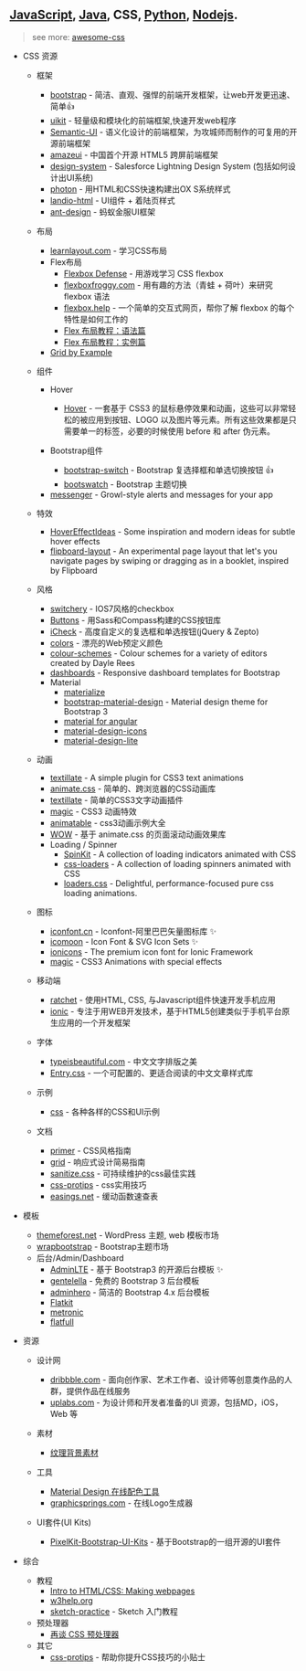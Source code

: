 ## [JavaScript](javascript.md), [Java](java.md), CSS, [Python](pyton.md), [Nodejs](nodejs.md).

> see more: [awesome-css](https://github.com/sotayamashita/awesome-css)

+ CSS 资源

  - 框架
    - [bootstrap](https://github.com/twbs/bootstrap) - 简洁、直观、强悍的前端开发框架，让web开发更迅速、简单:thumbsup:
    - [uikit](https://github.com/uikit/uikit) - 轻量级和模块化的前端框架,快速开发web程序
    - [Semantic-UI](https://github.com/Semantic-Org/Semantic-UI) - 语义化设计的前端框架，为攻城师而制作的可复用的开源前端框架
    - [amazeui](https://github.com/allmobilize/amazeui) - 中国首个开源 HTML5 跨屏前端框架
    - [design-system](https://github.com/salesforce-ux/design-system) - Salesforce Lightning Design System (包括如何设计出UI系统)
    - [photon](https://github.com/connors/photon) - 用HTML和CSS快速构建出OX S系统样式
    - [landio-html](https://github.com/tatygrassini/landio-html) - UI组件 + 着陆页样式
    - [ant-design](https://github.com/ant-design/ant-design) - 蚂蚁金服UI框架

  - 布局
    - [learnlayout.com](http://zh.learnlayout.com/) - 学习CSS布局
    - Flex布局
      - [Flexbox Defense](http://www.flexboxdefense.com/) - 用游戏学习 CSS flexbox
      - [flexboxfroggy.com](http://flexboxfroggy.com/#zh-cn) - 用有趣的方法（青蛙 + 荷叶）来研究 flexbox 语法
      - [flexbox.help](http://flexbox.help/) - 一个简单的交互式网页，帮你了解 flexbox 的每个特性是如何工作的
      - [Flex 布局教程：语法篇](http://www.ruanyifeng.com/blog/2015/07/flex-grammar.html)
      - [Flex 布局教程：实例篇](http://www.ruanyifeng.com/blog/2015/07/flex-examples.html)
    - [Grid by Example](http://gridbyexample.com/)

  + 组件
    + Hover
      - [Hover](https://github.com/IanLunn/Hover) - 一套基于 CSS3 的鼠标悬停效果和动画，这些可以非常轻松的被应用到按钮、LOGO 以及图片等元素。所有这些效果都是只需要单一的标签，必要的时候使用 before 和 after 伪元素。

    + Bootstrap组件
      - [bootstrap-switch](https://github.com/nostalgiaz/bootstrap-switch) - Bootstrap 复选择框和单选切换按钮 :+1:
      - [bootswatch](https://github.com/thomaspark/bootswatch) - Bootstrap 主题切换

    - [messenger](https://github.com/HubSpot/messenger) - Growl-style alerts and messages for your app

  + 特效
    - [HoverEffectIdeas](https://github.com/codrops/HoverEffectIdeas) - Some inspiration and modern ideas for subtle hover effects
    - [flipboard-layout](https://github.com/botelho/flipboard-layout) - An experimental page layout that let's you navigate pages by swiping or dragging as in a booklet, inspired by Flipboard

  + 风格
    - [switchery](https://github.com/abpetkov/switchery) - IOS7风格的checkbox
    - [Buttons](https://github.com/alexwolfe/Buttons) - 用Sass和Compass构建的CSS按钮库
    - [iCheck](https://github.com/fronteed/iCheck) - 高度自定义的复选框和单选按钮(jQuery & Zepto)
    - [colors](https://github.com/mrmrs/colors) - 漂亮的Web预定义颜色
    - [colour-schemes](https://github.com/daylerees/colour-schemes) - Colour schemes for a variety of editors created by Dayle Rees
    - [dashboards](https://github.com/keen/dashboards) - Responsive dashboard templates for Bootstrap

    + Material
      - [materialize](https://github.com/Dogfalo/materialize)
      - [bootstrap-material-design](https://github.com/FezVrasta/bootstrap-material-design) - Material design theme for Bootstrap 3
      - [material for angular](https://github.com/angular/material)
      - [material-design-icons](https://github.com/google/material-design-icons)
      - [material-design-lite](https://github.com/google/material-design-lite)

  + 动画
    - [textillate](https://github.com/jschr/textillate) - A simple plugin for CSS3 text animations
    - [animate.css](https://github.com/daneden/animate.css) - 简单的、跨浏览器的CSS动画库
    - [textillate](https://github.com/jschr/textillate) - 简单的CSS3文字动画插件
    - [magic](https://github.com/miniMAC/magic) - CSS3 动画特效
    - [animatable](https://github.com/leaverou/animatable) - css3动画示例大全
    - [WOW](https://github.com/matthieua/WOW) - 基于 animate.css 的页面滚动动画效果库

    + Loading / Spinner
      - [SpinKit](https://github.com/tobiasahlin/SpinKit) - A collection of loading indicators animated with CSS
      - [css-loaders](https://github.com/lukehaas/css-loaders) - A collection of loading spinners animated with CSS
      - [loaders.css](https://github.com/ConnorAtherton/loaders.css) - Delightful, performance-focused pure css loading animations.

  + 图标
    - [iconfont.cn](http://www.iconfont.cn/) - Iconfont-阿里巴巴矢量图标库 :sparkles:
    - [icomoon](https://icomoon.io/app/#/select) - Icon Font & SVG Icon Sets :sparkles:
    - [ionicons](https://github.com/driftyco/ionicons) - The premium icon font for Ionic Framework
    - [magic](https://github.com/miniMAC/magic) - CSS3 Animations with special effects

  + 移动端
    - [ratchet](https://github.com/twbs/ratchet) - 使用HTML‚ CSS‚ 与Javascript组件快速开发手机应用
    - [ionic](https://github.com/driftyco/ionic) - 专注于用WEB开发技术，基于HTML5创建类似于手机平台原生应用的一个开发框架

  + 字体
    - [typeisbeautiful.com](http://www.typeisbeautiful.com/) - 中文文字排版之美
    - [Entry.css](https://github.com/zmmbreeze/Entry.css) - 一个可配置的、更适合阅读的中文文章样式库

  + 示例
    - [css](https://github.com/hakimel/css) - 各种各样的CSS和UI示例

  + 文档
    - [primer](https://github.com/primer/primer) - CSS风格指南
    - [grid](https://github.com/aekaplan/grid) - 响应式设计简易指南
    - [sanitize.css](https://github.com/jonathantneal/sanitize.css) - 可持续维护的css最佳实践
    - [css-protips](https://github.com/AllThingsSmitty/css-protips) - css实用技巧
    - [easings.net](http://easings.net/zh-cn) - 缓动函数速查表

+ 模板
  - [themeforest.net](http://themeforest.net/) - WordPress 主题, web 模板市场
  - [wrapbootstrap](https://wrapbootstrap.com/) - Bootstrap主题市场
  - 后台/Admin/Dashboard
    - [AdminLTE](https://github.com/almasaeed2010/AdminLTE) - 基于 Bootstrap3 的开源后台模板 :sparkles:
    - [gentelella](https://github.com/puikinsh/gentelella) - 免费的 Bootstrap 3 后台模板
    - [adminhero](http://thusbox.com/adminhero/) - 简洁的 Bootstrap 4.x 后台模板
    - [Flatkit](http://themeforest.net/item/flatkit-app-ui-kit/full_screen_preview/13231484)
    - [metronic](http://www.keenthemes.com/preview/metronic/)
    - [flatfull](http://flatfull.com/themes/angulr/landing/)

+ 资源
  - 设计网
    - [dribbble.com](https://dribbble.com/) - 面向创作家、艺术工作者、设计师等创意类作品的人群，提供作品在线服务
    - [uplabs.com](www.uplabs.com/) - 为设计师和开发者准备的UI 资源，包括MD，iOS，Web 等
  - 素材
    - [纹理背景素材](http://www.subtlepatterns.com)

  - 工具
    - [Material Design 在线配色工具](https://www.materialpalette.com)
    - [graphicsprings.com](https://www.graphicsprings.com/) - 在线Logo生成器

  - UI套件(UI Kits)
    - [PixelKit-Bootstrap-UI-Kits](https://github.com/Pixelkit/PixelKit-Bootstrap-UI-Kits) - 基于Bootstrap的一组开源的UI套件

+ 综合
  - 教程
    - [Intro to HTML/CSS: Making webpages](https://www.khanacademy.org/computing/computer-programming/html-css)
    - [w3help.org](http://w3help.org/zh-cn/kb/)
    - [sketch-practice](http://i5ting.github.io/sketch-practice/) - Sketch 入门教程
  - 预处理器
    - [再谈 CSS 预处理器](http://efe.baidu.com/blog/revisiting-css-preprocessors/)
  - 其它
    - [css-protips](https://github.com/AllThingsSmitty/css-protips) - 帮助你提升CSS技巧的小贴士
